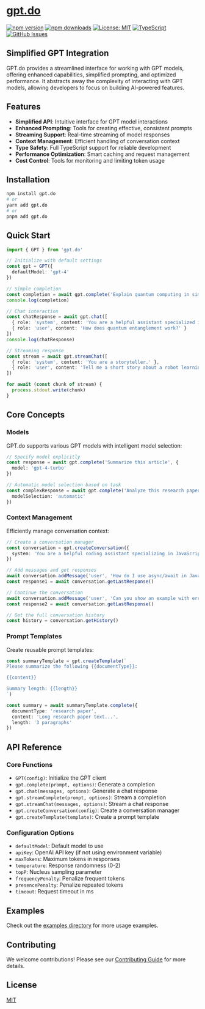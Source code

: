 # [gpt.do](https://gpt.do)

[![npm version](https://img.shields.io/npm/v/gpt.do.svg)](https://www.npmjs.com/package/gpt.do)
[![npm downloads](https://img.shields.io/npm/dm/gpt.do.svg)](https://www.npmjs.com/package/gpt.do)
[![License: MIT](https://img.shields.io/badge/License-MIT-blue.svg)](https://opensource.org/licenses/MIT)
[![TypeScript](https://img.shields.io/badge/TypeScript-4.9.5-blue.svg)](https://www.typescriptlang.org/)
[![GitHub Issues](https://img.shields.io/github/issues/drivly/ai.svg)](https://github.com/drivly/ai/issues)

## Simplified GPT Integration

GPT.do provides a streamlined interface for working with GPT models, offering enhanced capabilities, simplified prompting, and optimized performance. It abstracts away the complexity of interacting with GPT models, allowing developers to focus on building AI-powered features.

## Features

- **Simplified API**: Intuitive interface for GPT model interactions
- **Enhanced Prompting**: Tools for creating effective, consistent prompts
- **Streaming Support**: Real-time streaming of model responses
- **Context Management**: Efficient handling of conversation context
- **Type Safety**: Full TypeScript support for reliable development
- **Performance Optimization**: Smart caching and request management
- **Cost Control**: Tools for monitoring and limiting token usage

## Installation

```bash
npm install gpt.do
# or
yarn add gpt.do
# or
pnpm add gpt.do
```

## Quick Start

```typescript
import { GPT } from 'gpt.do'

// Initialize with default settings
const gpt = GPT({
  defaultModel: 'gpt-4'
})

// Simple completion
const completion = await gpt.complete('Explain quantum computing in simple terms')
console.log(completion)

// Chat interaction
const chatResponse = await gpt.chat([
  { role: 'system', content: 'You are a helpful assistant specialized in physics.' },
  { role: 'user', content: 'How does quantum entanglement work?' }
])
console.log(chatResponse)

// Streaming response
const stream = await gpt.streamChat([
  { role: 'system', content: 'You are a storyteller.' },
  { role: 'user', content: 'Tell me a short story about a robot learning to paint.' }
])

for await (const chunk of stream) {
  process.stdout.write(chunk)
}
```

## Core Concepts

### Models

GPT.do supports various GPT models with intelligent model selection:

```typescript
// Specify model explicitly
const response = await gpt.complete('Summarize this article', {
  model: 'gpt-4-turbo'
})

// Automatic model selection based on task
const complexResponse = await gpt.complete('Analyze this research paper in detail', {
  modelSelection: 'automatic'
})
```

### Context Management

Efficiently manage conversation context:

```typescript
// Create a conversation manager
const conversation = gpt.createConversation({
  system: 'You are a helpful coding assistant specializing in JavaScript.'
})

// Add messages and get responses
await conversation.addMessage('user', 'How do I use async/await in JavaScript?')
const response1 = await conversation.getLastResponse()

// Continue the conversation
await conversation.addMessage('user', 'Can you show an example with error handling?')
const response2 = await conversation.getLastResponse()

// Get the full conversation history
const history = conversation.getHistory()
```

### Prompt Templates

Create reusable prompt templates:

```typescript
const summaryTemplate = gpt.createTemplate(`
Please summarize the following {{documentType}}:

{{content}}

Summary length: {{length}}
`)

const summary = await summaryTemplate.complete({
  documentType: 'research paper',
  content: 'Long research paper text...',
  length: '3 paragraphs'
})
```

## API Reference

### Core Functions

- `GPT(config)`: Initialize the GPT client
- `gpt.complete(prompt, options)`: Generate a completion
- `gpt.chat(messages, options)`: Generate a chat response
- `gpt.streamComplete(prompt, options)`: Stream a completion
- `gpt.streamChat(messages, options)`: Stream a chat response
- `gpt.createConversation(config)`: Create a conversation manager
- `gpt.createTemplate(template)`: Create a prompt template

### Configuration Options

- `defaultModel`: Default model to use
- `apiKey`: OpenAI API key (if not using environment variable)
- `maxTokens`: Maximum tokens in responses
- `temperature`: Response randomness (0-2)
- `topP`: Nucleus sampling parameter
- `frequencyPenalty`: Penalize frequent tokens
- `presencePenalty`: Penalize repeated tokens
- `timeout`: Request timeout in ms

## Examples

Check out the [examples directory](https://github.com/drivly/ai/tree/main/examples) for more usage examples.

## Contributing

We welcome contributions! Please see our [Contributing Guide](https://github.com/drivly/ai/blob/main/CONTRIBUTING.md) for more details.

## License

[MIT](https://opensource.org/licenses/MIT)
